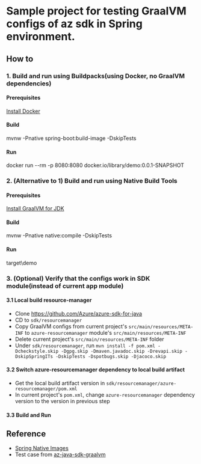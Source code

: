 # Sample project for testing GraalVM configs of az sdk in Spring environment.

## How to

### 1. Build and run using Buildpacks(using Docker, no GraalVM dependencies)

#### Prerequisites
[Install Docker](https://docs.docker.com/get-docker/#installation)

#### Build
mvnw -Pnative spring-boot:build-image -DskipTests

#### Run
docker run --rm -p 8080:8080 docker.io/library/demo:0.0.1-SNAPSHOT

### 2. (Alternative to 1) Build and run using Native Build Tools

#### Prerequisites
[Install GraalVM for JDK](https://www.oracle.com/downloads/graalvm-downloads.html?selected_tab=1)

#### Build 
mvnw -Pnative native:compile -DskipTests

#### Run
target\demo

### 3. (Optional) Verify that the configs work in SDK module(instead of current app module)

#### 3.1 Local build resource-manager

- Clone https://github.com/Azure/azure-sdk-for-java
- CD to `sdk/resourcemanager`
- Copy GraalVM configs from current project's `src/main/resources/META-INF` to `azure-resourcemanager` module's `src/main/resources/META-INF`
- Delete current project's `src/main/resources/META-INF` folder
- Under `sdk/resourcemanager`, run `mvn install -f pom.xml -Dcheckstyle.skip -Dgpg.skip -Dmaven.javadoc.skip -Drevapi.skip -DskipSpringITs -DskipTests -Dspotbugs.skip -Djacoco.skip`

#### 3.2 Switch azure-resourcemanager dependency to local build artifact

- Get the local build artifact version in `sdk/resourcemanager/azure-resourcemanager/pom.xml`
- In current project's `pom.xml`, change `azure-resourcemanager` dependency version to the version in previous step

#### 3.3 Build and Run

## Reference
- [Spring Native Images](https://docs.spring.io/spring-boot/docs/current/reference/html/native-image.html#native-image.developing-your-first-application.buildpacks)
- Test case from [az-java-sdk-graalvm](https://github.com/weidongxu-microsoft/az-java-sdk-graalvm)